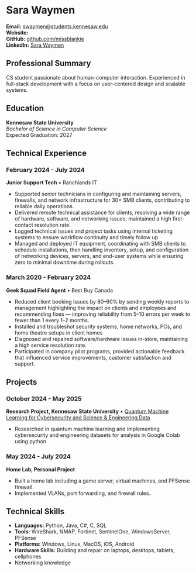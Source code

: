 # Sara Waymen

**Email:** [swaymen@students.kennesaw.edu](mailto:swaymen@students.kennesaw.edu)        
**Website:** []()     
**GitHub:** [github.com/missblankie](https://github.com/missblankie)        
**LinkedIn:** [Sara Waymen](https://www.linkedin.com/in/sara-waymen-7a981b25a/)

## Professional Summary
CS student passionate about human-computer interaction. Experienced in full-stack development with a focus on user-centered design and scalable systems.

## Education
**Kennesaw State University**  
*Bachelor of Science in Computer Science*  
Expected Graduation: 2027

## Technical Experience

### February 2024 - July 2024
**Junior Support Tech** • Ranchlands IT
- Supported senior technicians in configuring and maintaining servers, firewalls, and network infrastructure for 30+ SMB clients, contributing to reliable daily operations.
- Delivered remote technical assistance for clients, resolving a wide range of hardware, software, and networking issues; maintained a high first-contact resolution rate.
- Logged technical issues and project tasks using internal ticketing systems to ensure workflow continuity and timely follow up
- Managed and deployed IT equipment, coordinating with SMB clients to schedule installations, then handling inventory, setup, and configuration of networking devices, servers, and end-user systems while ensuring zero to minimal downtime during rollouts.

### March 2020 - February 2024
**Geek Squad Field Agent** • Best Buy Canada
- Reduced client booking issues by 80–90% by sending weekly reports to management highlighting the impact on clients and employees and recommending fixes — improving reliability from 5–10 errors per week to fewer than 1 every 1–2 months.
- Installed and troubleshot security systems, home networks, PCs, and home theatre setups in client homes
- Diagnosed and repaired software/hardware issues in-store, maintaining a high service resolution rate.
- Participated in company pilot programs, provided actionable feedback that influenced service improvements, customer satisfaction and support.

## Projects
### October 2024 - May 2025
**Research Project, Kennesaw State University** • [Quantum Machine Learning for Cybersecurity and Science & Engineering Data](https://digitalcommons.kennesaw.edu/undergradsymposiumksu/spring2025/spring2025/299/) 
- Researched in quantum machine learning and implementing cybersecurity and engineering datasets for analysis in Google Colab using python

### May 2024 - July 2024
**Home Lab, Personal Project**
- Built a home lab including a game server, virtual machines, and PFSense firewall. 
- Implemented VLANs, port forwarding, and firewall rules.

## Technical Skills
- **Languages:** Python, Java, C#, C, SQL
- **Tools:** WireShark, NMAP, Fortinet, SentinelOne, WindowsServer, PFSense
- **Platforms:** Windows, Linux, MacOS, iOS, Android
- **Hardware Skills:** Building and repair on laptops, desktops, tablets, cellphones
- Networking knowledge
